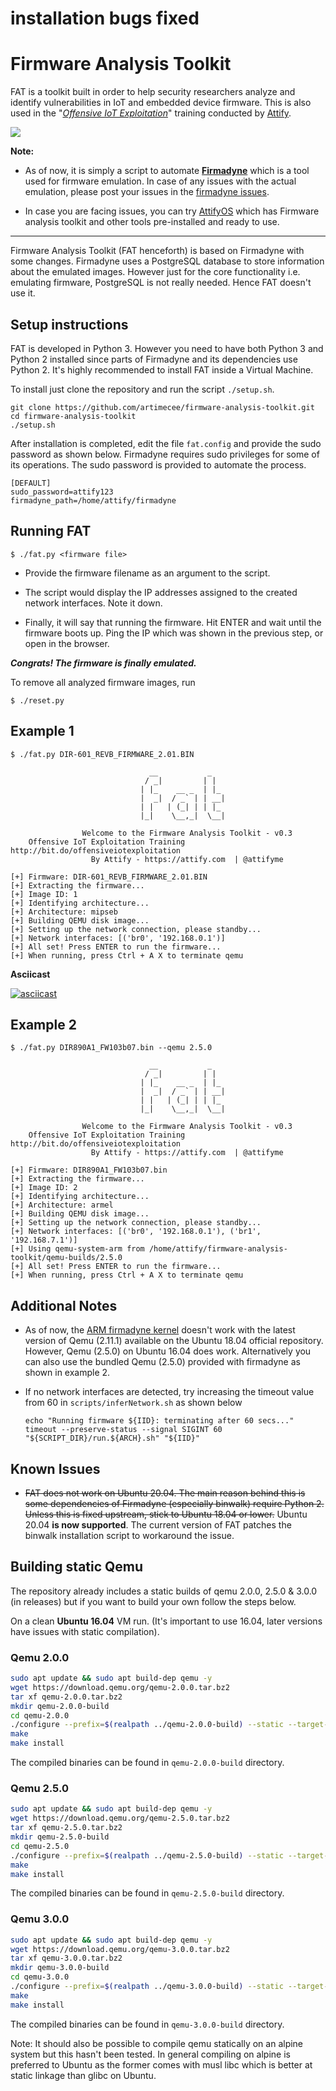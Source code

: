 # installation bugs fixed


# Firmware Analysis Toolkit 

FAT is a toolkit built in order to help security researchers analyze and identify vulnerabilities in IoT and embedded device firmware. This is also used in the "*[Offensive IoT Exploitation](https://www.attify-store.com/collections/training/products/offensive-iot-exploitation)*" training conducted by [Attify](https://attify.com). 

[![](https://i.ibb.co/zP9htYK/offensive-iot-exploitation-attify-embedded-hacking.png)](https://www.attify-store.com/collections/training/products/offensive-iot-exploitation)

**Note:**

+ As of now, it is simply a script to automate **[Firmadyne](https://github.com/firmadyne/firmadyne)** which is a tool used for firmware emulation. In case of any issues with the actual emulation, please post your issues in the [firmadyne issues](https://github.com/firmadyne/firmadyne/issues).  

+ In case you are facing issues, you can try [AttifyOS](https://github.com/adi0x90/attifyos) which has Firmware analysis toolkit and other tools pre-installed and ready to use.

---

Firmware Analysis Toolkit (FAT henceforth) is based on Firmadyne with some changes. Firmadyne uses a PostgreSQL database to store information about the emulated images. However just for the core functionality i.e. emulating firmware, PostgreSQL is not really needed. Hence FAT doesn't use it.

## Setup instructions 

FAT is developed in Python 3. However you need to have both Python 3 and Python 2 installed since parts of Firmadyne and its dependencies use Python 2. It's highly recommended to install FAT inside a Virtual Machine.

To install just clone the repository and run the script `./setup.sh`.

```
git clone https://github.com/artimecee/firmware-analysis-toolkit.git
cd firmware-analysis-toolkit
./setup.sh
```

After installation is completed, edit the file `fat.config` and provide the sudo password as shown below. Firmadyne requires sudo privileges for some of its operations. The sudo password is provided to automate the process.

```
[DEFAULT]
sudo_password=attify123
firmadyne_path=/home/attify/firmadyne
```

## Running FAT 

```
$ ./fat.py <firmware file>
```

+ Provide the firmware filename as an argument to the script.

+ The script would display the IP addresses assigned to the created network interfaces. Note it down.

+ Finally, it will say that running the firmware. Hit ENTER and wait until the firmware boots up. Ping the IP which was shown in the previous step, or open in the browser. 

***Congrats! The firmware is finally emulated.***

To remove all analyzed firmware images, run

```
$ ./reset.py
```

## Example 1

```
$ ./fat.py DIR-601_REVB_FIRMWARE_2.01.BIN 

                               __           _   
                              / _|         | |  
                             | |_    __ _  | |_ 
                             |  _|  / _` | | __|
                             | |   | (_| | | |_ 
                             |_|    \__,_|  \__|                    
                    
                Welcome to the Firmware Analysis Toolkit - v0.3
    Offensive IoT Exploitation Training http://bit.do/offensiveiotexploitation
                  By Attify - https://attify.com  | @attifyme
    
[+] Firmware: DIR-601_REVB_FIRMWARE_2.01.BIN
[+] Extracting the firmware...
[+] Image ID: 1
[+] Identifying architecture...
[+] Architecture: mipseb
[+] Building QEMU disk image...
[+] Setting up the network connection, please standby...
[+] Network interfaces: [('br0', '192.168.0.1')]
[+] All set! Press ENTER to run the firmware...
[+] When running, press Ctrl + A X to terminate qemu
```

**Asciicast**

[![asciicast](https://asciinema.org/a/5VryIC2ec1j9SEIfGQ0qAWjoH.svg)](https://asciinema.org/a/5VryIC2ec1j9SEIfGQ0qAWjoH)

## Example 2

```
$ ./fat.py DIR890A1_FW103b07.bin --qemu 2.5.0

                               __           _
                              / _|         | |
                             | |_    __ _  | |_
                             |  _|  / _` | | __|
                             | |   | (_| | | |_
                             |_|    \__,_|  \__|

                Welcome to the Firmware Analysis Toolkit - v0.3
    Offensive IoT Exploitation Training http://bit.do/offensiveiotexploitation
                  By Attify - https://attify.com  | @attifyme

[+] Firmware: DIR890A1_FW103b07.bin
[+] Extracting the firmware...
[+] Image ID: 2
[+] Identifying architecture...
[+] Architecture: armel
[+] Building QEMU disk image...
[+] Setting up the network connection, please standby...
[+] Network interfaces: [('br0', '192.168.0.1'), ('br1', '192.168.7.1')]
[+] Using qemu-system-arm from /home/attify/firmware-analysis-toolkit/qemu-builds/2.5.0
[+] All set! Press ENTER to run the firmware...
[+] When running, press Ctrl + A X to terminate qemu

```
## Additional Notes

- As of now, the [ARM firmadyne kernel](https://github.com/firmadyne/kernel-v4.1) doesn't work with the latest version of Qemu (2.11.1) available on the Ubuntu 18.04 official repository. However, Qemu (2.5.0) on Ubuntu 16.04 does work. Alternatively you can also use the bundled Qemu (2.5.0) provided with firmadyne as shown in example 2.

- If no network interfaces are detected, try increasing the timeout value from 60 in `scripts/inferNetwork.sh` as shown below
    ```
    echo "Running firmware ${IID}: terminating after 60 secs..."
    timeout --preserve-status --signal SIGINT 60 "${SCRIPT_DIR}/run.${ARCH}.sh" "${IID}"
    ```

## Known Issues

- ~~FAT does not work on Ubuntu 20.04. The main reason behind this is some dependencies of Firmadyne (especially binwalk) require Python 2. Unless this is fixed upstream, stick to Ubuntu 18.04 or lower.~~ 
Ubuntu 20.04 **is now supported**. The current version of FAT patches the binwalk installation script to workaround the issue.

## Building static Qemu

The repository already includes a static builds of qemu 2.0.0, 2.5.0 & 3.0.0 (in releases) but if you want to build your own follow the steps below.

On a clean **Ubuntu 16.04** VM run. (It's important to use 16.04, later versions have issues with static compilation).

### Qemu 2.0.0

```sh
sudo apt update && sudo apt build-dep qemu -y
wget https://download.qemu.org/qemu-2.0.0.tar.bz2
tar xf qemu-2.0.0.tar.bz2
mkdir qemu-2.0.0-build
cd qemu-2.0.0
./configure --prefix=$(realpath ../qemu-2.0.0-build) --static --target-list=arm-softmmu,mips-softmmu,mipsel-softmmu --disable-smartcard-nss --disable-spice --disable-libusb --disable-usb-redir
make
make install
```
The compiled binaries can be found in `qemu-2.0.0-build` directory.

### Qemu 2.5.0

```sh
sudo apt update && sudo apt build-dep qemu -y
wget https://download.qemu.org/qemu-2.5.0.tar.bz2
tar xf qemu-2.5.0.tar.bz2
mkdir qemu-2.5.0-build
cd qemu-2.5.0
./configure --prefix=$(realpath ../qemu-2.5.0-build) --static --target-list=arm-softmmu,mips-softmmu,mipsel-softmmu --disable-smartcard --disable-libusb --disable-usb-redir
make 
make install
```
The compiled binaries can be found in `qemu-2.5.0-build` directory.

### Qemu 3.0.0

```sh
sudo apt update && sudo apt build-dep qemu -y
wget https://download.qemu.org/qemu-3.0.0.tar.bz2
tar xf qemu-3.0.0.tar.bz2
mkdir qemu-3.0.0-build
cd qemu-3.0.0
./configure --prefix=$(realpath ../qemu-3.0.0-build) --static --target-list=arm-softmmu,mips-softmmu,mipsel-softmmu --disable-smartcard --disable-libusb --disable-usb-redir
make 
make install
```
The compiled binaries can be found in `qemu-3.0.0-build` directory.


Note: It should also be possible to compile qemu statically on an alpine system but this hasn't been tested. In general compiling on alpine is preferred to Ubuntu as the former comes with musl libc which is better at static linkage than glibc on Ubuntu.
